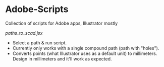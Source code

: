 Adobe-Scripts
=============

Collection of scripts for Adobe apps, Illustrator mostly

*paths_to_scad.jsx*
- Select a path & run script.
- Currently only works with a single compound path (path with "holes").
- Converts points (what Illustrator uses as a default unit) to millimeters. Design in millimeters and it'll work as expected.

